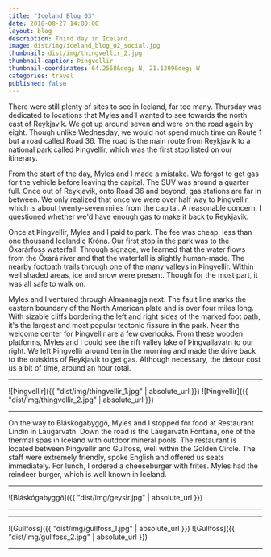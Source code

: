 ```yaml
---
title: "Iceland Blog 03"
date: 2018-08-27 14:00:00
layout: blog
description: Third day in Iceland.
image: dist/img/iceland_blog_02_social.jpg
thumbnail: dist/img/thingvellir_2.jpg
thumbnail-caption: Þingvellir
thumbnail-coordinates: 64.2558&deg; N, 21.1299&deg; W
categories: travel
published: false
---
```


There were still plenty of sites to see in Iceland, far too many. Thursday was dedicated to locations that Myles and I wanted to see towards the north east of Reykjavik. We got up around seven and were on the road again by eight. Though unlike Wednesday, we would not spend much time on Route 1 but a road called Road 36. The road is the main route from Reykjavik to a national park called Þingvellir, which was the first stop listed on our itinerary.

From the start of the day, Myles and I made a mistake. We forgot to get gas for the vehicle before leaving the capital. The SUV was around a quarter full. Once out of Reykjavik, onto Road 36 and beyond, gas stations are far in between. We only realized that once we were over half way to Þingvellir, which is about twenty-seven miles from the capital. A reasonable concern, I questioned whether we'd have enough gas to make it back to Reykjavik.

Once at Þingvellir, Myles and I paid to park. The fee was cheap, less than one thousand Icelandic Króna. Our first stop in the park was to the Öxarárfoss waterfall. Through signage, we learned that the water flows from the Öxará river and that the waterfall is slightly human-made. The nearby footpath trails through one of the many valleys in Þingvellir. Within well shaded areas, ice and snow were present. Though for the most part, it was all safe to walk on.

Myles and I ventured through Almannagja next. The fault line marks the eastern boundary of the North American plate and is over four miles long. With sizable cliffs bordering the left and right sides of the marked foot path, it's the largest and most popular tectonic fissure in the park. Near the welcome center for Þingvellir are a few overlooks. From these wooden platforms, Myles and I could see the rift valley lake of Þingvallavatn to our right. We left Þingvellir around ten in the morning and made the drive back to the outskirts of Reykjavik to get gas. Although necessary, the detour cost us a bit of time, around an hour total.

---

![Þingvellir]({{ "dist/img/thingvellir_1.jpg" | absolute_url }})
![Þingvellir]({{ "dist/img/thingvellir_2.jpg" | absolute_url }})

---

On the way to Bláskógabyggð, Myles and I stopped for food at Restaurant Lindin in Laugarvatn. Down the road is the Laugarvatn Fontana, one of the thermal spas in Iceland with outdoor mineral pools. The restaurant is located between Þingvellir and Gullfoss, well within the Golden Circle. The staff were extremely friendly, spoke English and offered us seats immediately. For lunch, I ordered a cheeseburger with frites. Myles had the reindeer burger, which is well known in Iceland.

<!--- Bláskógabyggð --->

---

![Bláskógabyggð]({{ "dist/img/geysir.jpg" | absolute_url }})

---

<!--- Gullfoss --->
---

![Gullfoss]({{ "dist/img/gullfoss_1.jpg" | absolute_url }})
![Gullfoss]({{ "dist/img/gullfoss_2.jpg" | absolute_url }})

---
<!--- More hiking at Bláskógabyggð --->
<!--- Kerið --->
<!--- Pizza at Eld's --->